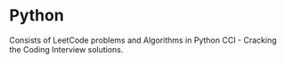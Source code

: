 # Python
Consists of LeetCode problems and Algorithms in Python
CCI - Cracking the Coding Interview solutions.
